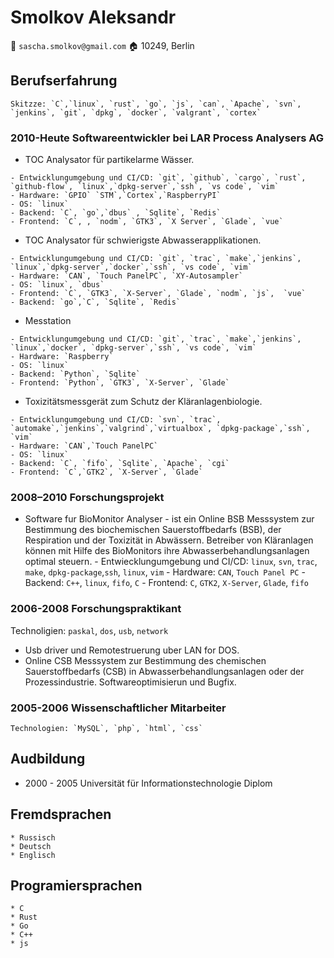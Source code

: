 # Smolkov Aleksandr
 
📧 `sascha.smolkov@gmail.com`
🏠  10249, Berlin

## Berufserfahrung 
    Skitzze: `C`,`linux`, `rust`, `go`, `js`, `can`, `Apache`, `svn`, `jenkins`, `git`, `dpkg`, `docker`, `valgrant`, `cortex`

### 2010-Heute Softwareentwickler bei LAR Process Analysers AG 

    
   * TOC Analysator für partikelarme Wässer.

    - Entwicklungumgebung und CI/CD: `git`, `github`, `cargo`, `rust`, `github-flow`, `linux`,`dpkg-server`,`ssh`, `vs code`, `vim`
    - Hardware: `GPIO` `STM`,`Cortex`,`RaspberryPI`
    - OS: `linux`
    - Backend: `C`, `go`,`dbus` , `Sqlite`, `Redis` 
    - Frontend: `C`, , `nodm`, `GTK3`, `X Server`, `Glade`, `vue`

   * TOC Analysator für schwierigste Abwasserapplikationen.

    - Entwicklungumgebung und CI/CD: `git`, `trac`, `make`,`jenkins`, `linux`,`dpkg-server`,`docker`,`ssh`, `vs code`, `vim`
    - Hardware: `CAN`, `Touch PanelPC`, `XY-Autosampler`
    - OS: `linux`, `dbus`
    - Frontend: `C`, `GTK3`, `X-Server`, `Glade`, `nodm`, `js`,  `vue`
    - Backend: `go`,`C`, `Sqlite`, `Redis`
  
   * Messtation

    - Entwicklungumgebung und CI/CD: `git`, `trac`, `make`,`jenkins`, `linux`,`docker`, `dpkg-server`,`ssh`, `vs code`, `vim`
    - Hardware: `Raspberry`
    - OS: `linux`
    - Backend: `Python`, `Sqlite`
    - Frontend: `Python`, `GTK3`, `X-Server`, `Glade`
    
    
   * Toxizitätsmessgerät zum Schutz der Kläranlagenbiologie.

    - Entwicklungumgebung und CI/CD: `svn`, `trac`, `automake`,`jenkins`,`valgrind`,`virtualbox`, `dpkg-package`,`ssh`, `vim`
    - Hardware: `CAN`,`Touch PanelPC`
    - OS: `linux` 
    - Backend: `C`, `fifo`, `Sqlite`, `Apache`, `cgi`
    - Frontend: `C`,`GTK2`, `X-Server`, `Glade`

### 2008–2010 Forschungsprojekt
    
   * Software fur BioMonitor Analyser - ist ein Online BSB Messsystem zur Bestimmung des biochemischen Sauerstoffbedarfs (BSB), der Respiration und der Toxizität in Abwässern. Betreiber von Kläranlagen können mit Hilfe des BioMonitors ihre Abwasserbehandlungsanlagen optimal steuern.
    - Entwiecklungumgebung und CI/CD: `linux`, `svn`, `trac`, `make`, `dpkg-package`,`ssh`, `linux`, `vim`
    - Hardware: `CAN`, `Touch Panel PC`
    - Backend: `C++`, `linux`, `fifo`, `C`
    - Frontend: `C`, `GTK2`, `X-Server`, `Glade`, `fifo`

### 2006-2008 Forschungspraktikant 

   Technoligien: `paskal`, `dos`, `usb`, `network`
   * Usb driver und Remotestruerung uber LAN for DOS.
   * Online CSB Messsystem zur Bestimmung des chemischen Sauerstoffbedarfs (CSB) in Abwasserbehandlungsanlagen oder der Prozessindustrie. Softwareoptimisierun und Bugfix. 

### 2005-2006 Wissenschaftlicher Mitarbeiter

    Technologien: `MySQL`, `php`, `html`, `css`


## Audbildung

* 2000 - 2005 
  Universität für Informationstechnologie
  Diplom 

## Fremdsprachen
    * Russisch
    * Deutsch
    * Englisch

## Programiersprachen
    * C 
    * Rust 
    * Go
    * C++ 
    * js